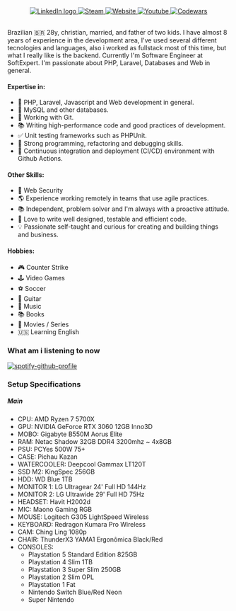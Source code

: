 <div align="center">
  <a href="https://www.linkedin.com/in/wellisson-ribeiro" target="_blank">
    <img src="https://img.shields.io/badge/LinkedIn-000?style=for-the-badge&logo=linkedin&logoColor=FF5757" alt="LinkedIn logo" title="LinkedIn"/>
  </a>

  <a href="https://steamcommunity.com/id/wr07" target="_blank">
    <img src="https://img.shields.io/badge/Steam-000?style=for-the-badge&logo=Steam&logoColor=FF5757" alt="Steam" title="Steam"/>
  </a>
  
  <a href="https://www.wribeiiro.com" target="_blank">
    <img src="https://img.shields.io/badge/Page-000?style=for-the-badge&logo=wordpress&logoColor=FF5757" alt="Website" title="Website"/>
  </a>

  <a href="https://stackoverflow.com/users/7039025/wribeiro" target="_blank">
    <img src="https://img.shields.io/badge/Youtube-000?style=for-the-badge&logo=youtube&logoColor=FF5757" alt="Youtube" title="Youtube"/>
  </a>

  <a href="https://www.codewars.com/users/wribeiiro" target="_blank">
    <img src="https://img.shields.io/badge/Codewars-000?style=for-the-badge&logo=Codewars&logoColor=FF5757" alt="Codewars" title="Codewars"/>
  </a>
</div>

<br>

Brazilian 🇧🇷 28y, christian, married, and father of two kids. I have almost 8 years of experience in the development area, I've used several different tecnologies and languages, also i worked as fullstack most of this time, but what I really like is the backend. Currently I'm Software Engineer at SoftExpert. I'm passionate about PHP, Laravel, Databases and Web in general.

#### Expertise in:

- 🐘 PHP, Laravel, Javascript and Web development in general.
- 🐬 MySQL and other databases.
- 🌿 Working with Git.
- 📚 Writing high-performance code and good practices of development.
- ✅ Unit testing frameworks such as PHPUnit.
- 🐛 Strong programming, refactoring and debugging skills.
- 🔁 Continuous integration and deployment (CI/CD) environment with Github Actions.

#### Other Skills:

- 🔐 Web Security
- 🌎 Experience working remotely in teams that use agile practices.
- 📚 Independent, problem solver and I'm always with a proactive attitude.
- 🐳 Love to write well designed, testable and efficient code.
- 💡 Passionate self-taught and curious for creating and building things and business.

#### Hobbies:
- 🎮 Counter Strike
- 🕹 Video Games
- ⚽ Soccer
- 🎸 Guitar
- 🎵 Music
- 📚 Books
- 🎥 Movies / Series
- 🇺🇸 Learning English

### What am i listening to now

[![spotify-github-profile](https://spotify-github-profile.kittinanx.com/api/view?uid=itd9eq7e1e947txikhoq350jh&cover_image=true&theme=default&show_offline=true&background_color=121212&interchange=false&bar_color=ee445e&bar_color_cover=false)](https://spotify-github-profile.kittinanx.com/api/view?uid=itd9eq7e1e947txikhoq350jh&redirect=true)

### Setup Specifications

##### Main
  - CPU: AMD Ryzen 7 5700X
  - GPU: NVIDIA GeForce RTX 3060 12GB Inno3D
  - MOBO: Gigabyte B550M Aorus Elite
  - RAM: Netac Shadow 32GB DDR4 3200mhz ~ 4x8GB
  - PSU: PCYes 500W 75+
  - CASE: Pichau Kazan
  - WATERCOOLER: Deepcool Gammax LT120T
  - SSD M2: KingSpec 256GB
  - HDD: WD Blue 1TB
  - MONITOR 1: LG Ultragear 24' Full HD 144Hz
  - MONITOR 2: LG Ultrawide 29' Full HD 75Hz
  - HEADSET: Havit H2002d
  - MIC: Maono Gaming RGB
  - MOUSE: Logitech G305 LightSpeed Wireless
  - KEYBOARD: Redragon Kumara Pro Wireless
  - CAM: Ching Ling 1080p
  - CHAIR: ThunderX3 YAMA1 Ergonômica Black/Red
  - CONSOLES:
    - Playstation 5 Standard Edition 825GB
    - Playstation 4 Slim 1TB
    - Playstation 3 Super Slim 250GB
    - Playstation 2 Slim OPL
    - Playstation 1 Fat
    - Nintendo Switch Blue/Red Neon
    - Super Nintendo
